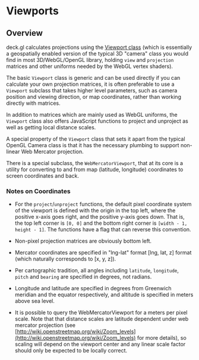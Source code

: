 # Viewports

## Overview

deck.gl calculates projections using the [Viewport class](/docs/api-reference/viewport.md) (which is essentially a geospatially enabled version of the typical 3D "camera" class you would find in most 3D/WebGL/OpenGL library, holding `view` and `projection` matrices and other uniforms needed by the WebGL vertex shaders).

The basic `Viewport` class is generic and can be used directly if you can calculate your own projection matrices, it is often preferable to use a `Viewport` subclass that takes higher level parameters, such as camera position and viewing direction, or map coordinates, rather than working directly with matrices.

In addition to matrices which are mainly used as WebGL uniforms, the `Viewport` class also offers JavaScript functions to project and unproject as well as getting local distance scales.

A special property of the `Viewport` class that sets it apart from the typical OpenGL Camera class is that it has the necessary plumbing to support non-linear Web Mercator projection.

There is a special subclass, the `WebMercatorViewport`, that at its core is a utility for converting to and from map (latitude, longitude) coordinates to screen coordinates and back.


### Notes on Coordinates

* For the `project`/`unproject` functions, the default pixel coordinate system of the viewport is defined with the origin in the top left, where the positive x-axis goes right, and the positive y-axis goes down. That is, the top left corner is `[0, 0]` and the bottom right corner is `[width - 1, height - 1]`. The functions have a flag that can reverse this convention.

* Non-pixel projection matrices are obviously bottom left.

* Mercator coordinates are specified in "lng-lat" format [lng, lat, z] format (which naturally corresponds to [x, y, z]).

* Per cartographic tradition, all angles including `latitude`, `longitude`, `pitch` and `bearing` are specified in degrees, not radians.

* Longitude and latitude are specified in degrees from Greenwich meridian and the equator respectively, and altitude is specified in meters above sea level.

* It is possible to query the WebMercatorViewport for a meters per pixel scale. Note that that distance scales are latitude dependent under web mercator projection (see [http://wiki.openstreetmap.org/wiki/Zoom_levels](http://wiki.openstreetmap.org/wiki/Zoom_levels) for more details), so scaling will depend on the viewport center and any linear scale factor should only be expected to be locally correct.